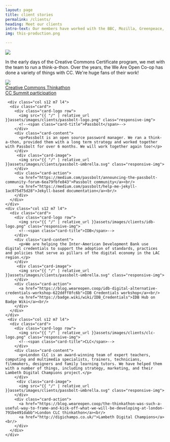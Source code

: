 ```yaml
---
layout: page
title: client stories
permalink: /clients/
heading: Meet our clients
intro-text: Our members have worked with the BBC, Mozilla, Greenpeace, Moodle, Creative Commons and tens of other household names. As a co-op, our clients benefit from the multitude of skills and expertise our members possess.
img: this-production.png

---
```

<div class="row">
    <div class="col s12 m7 l4">
      <div class="card">
        <div class="card-logo row">
          <img src="{{ "/" | relative_url }}assets/images/clients/cc-logo-client.svg" class="responsive-img">
          <!--<span class="card-title">Creative Commons</span>-->
        </div>
        <div class="card-content">
          <p>In the early days of the Creative Commons Certificate program, we met with the team to run a think-a-thon. Over the years, the We Are Open Co-op has done a variety of things with CC. We're huge fans of their work!</p>
        </div>
        <div class="card-image">
          <img src="{{ "/" | relative_url }}assets/images/clients/creativecommons-client.png" class="responsive-img">
          <!--<span class="card-title">Creative Commons</span>-->
        </div>
        <div class="card-action">
          <a href="https://blog.weareopen.coop/creative-commons-thinkathon-f82bfbee00">Creative Commons Thinkathon</a><br/>
          <a href="https://blog.weareopen.coop/the-future-of-the-commons-is-an-open-planet-e2ef5095aef">CC Summit participation</a>
        </div>
      </div>
    </div>
    
     <div class="col s12 m7 l4">
      <div class="card">
        <div class="card-logo row">
	      <img src="{{ "/" | relative_url }}assets/images/clients/passbolt-logo.png" class="responsive-img">
          <!--<span class="card-title">Passbolt</span>-->
        </div>
        <div class="card-content">
          <p>Passbolt is an open source password manager. We ran a think-a-thon, provided them with a long term strategy and worked together with Passbolt for over 6 months. We will work together again too!</p>
        </div>
         <div class="card-image">
	      <img src="{{ "/" | relative_url }}assets/images/clients/passbolt-umbrella.svg" class="responsive-img">
        </div>
        <div class="card-action">
	      <a href="https://medium.com/passbolt/announcing-the-passbolt-community-forum-6ea79fbfe843">Passbolt community</a><br/>
          <a href="https://medium.com/passbolt/help-me-jekyll-1ac075d75d28">Jekyll-based documentation</a><br/>
        </div>
      </div>
    </div>
    <div class="col s12 m7 l4">
      <div class="card">
        <div class="card-logo row">
	      <img src="{{ "/" | relative_url }}assets/images/clients/idb-logo.png" class="responsive-img">
          <!--<span class="card-title">IDB</span>-->
        </div>
        <div class="card-content">
          <p>We are helping the Inter-American Development Bank use digital credentials to support the adoption of standards, practices and policies that serve as pillars of the digital economy in the LAC region.</p>
        </div>
         <div class="card-image">
	      <img src="{{ "/" | relative_url }}assets/images/clients/passbolt-umbrella.svg" class="responsive-img">
        </div>
        <div class="card-action">
	      <a href="https://blog.weareopen.coop/idb-digital-alternative-credentials-workshop-622ddff8fc6b">IDB Credentials workshop</a><br/>
          <a href="https://badge.wiki/wiki/IDB_Credentials">IDB Hub on Badge Wiki</a><br/>
        </div>
      </div>
    </div>
     <div class="col s12 m7 l4">
      <div class="card">
        <div class="card-logo row">
	      <img src="{{ "/" | relative_url }}assets/images/clients/clc-logo.png" class="responsive-img">
          <!--<span class="card-title">CLC</span>-->
        </div>
        <div class="card-content">
          <p>London CLC is an award-winning team of expert teachers, computing and multimedia specialists, trainers, technicians, filmmakers, designers and family learning tutors. We have helped them with a number of things, including strategy, marketing, and their Lambeth Digital Champions project.</p>
        </div>
         <div class="card-image">
	      <img src="{{ "/" | relative_url }}assets/images/clients/passbolt-umbrella.svg" class="responsive-img">
        </div>
        <div class="card-action">
	      <a href="https://blog.weareopen.coop/the-thinkathon-was-such-a-useful-way-to-frame-and-kick-off-what-we-will-be-developing-at-london-791be491dabb">London CLC thinkathon</a><br/>
          <a href="http://digichamps.co.uk/">Lambeth Digital Champions</a><br/>
        </div>
      </div>
    </div>
</div>


                          
